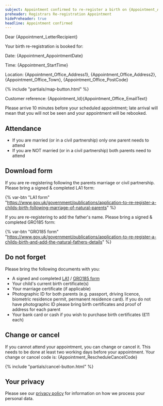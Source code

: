 ```yaml
---
subject: Appointment confirmed to re-register a birth on {Appointment_AppointmentDate} at {Appointment_StartTime}
preheader: Registrars Re-registration Appointment 
hidePreheader: true
headline: Appointment confirmed
---
```


Dear {Appointment_LetterRecipient}

Your birth re-registration is booked for: 

Date: {Appointment_AppointmentDate}

Time: {Appointment_StartTime}

Location: {Appointment_Office_Address1}, {Appointment_Office_Address2}, {Appointment_Office_Town}, {Appointment_Office_PostCode}

{% include "partials/map-button.html" %}

Customer reference: {Appointment_Id}{Appointment_Office_EmailText}

Please arrive 10 minutes before your scheduled appointment; late arrival will mean that you will not be seen and your appointment will be rebooked.

## Attendance
  - If you are married (or in a civil partnership) only one parent needs to attend
  - If you are NOT married (or in a civil partnership) both parents need to attend

## Download form
If you are re-registering following the parents marriage or civil partnership. Please bring a signed & completed LA1 form:

{% var-btn "LA1 form" "https://www.gov.uk/government/publications/application-to-re-register-a-childs-birth-following-marriage-of-natural-parents" %}

If you are re-registering to add the father's name. Please bring a signed & completed GRO185 form:

{% var-btn "GRO185 form" "https://www.gov.uk/government/publications/application-to-re-register-a-childs-birth-and-add-the-natural-fathers-details" %}

## Do not forget
Please bring the following documents with you:

- A signed and completed [LA1](https://www.gov.uk/government/publications/application-to-re-register-a-childs-birth-following-marriage-of-natural-parents) / [GRO185 form](https://www.gov.uk/government/publications/application-to-re-register-a-childs-birth-and-add-the-natural-fathers-details)
- Your child's current birth certificate(s)
- Your marriage certificate (if applicable)
- Photographic ID for both parents (e.g. passport, driving licence, biometric residence permit, permanent residence card). If you do not have photographic ID please bring birth certificates and proof of address for each parent 
- Your bank card or cash if you wish to purchase birth certificates (£11 each) 

## Change or cancel
If you cannot attend your appointment, you can change or cancel it. This needs to be done at least two working days before your appointment. Your change or cancel code is: {Appointment_RescheduleCancelCode}

{% include "partials/cancel-button.html" %}


## Your privacy
Please see our [privacy policy](https://www.leeds.gov.uk/registrarsprivacy) for information on how we process your personal data.

